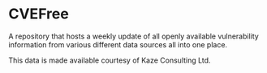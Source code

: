 # CVEFree
A repository that hosts a weekly update of all openly available vulnerability information from various different data sources all into one place.

This data is made available courtesy of Kaze Consulting Ltd.

